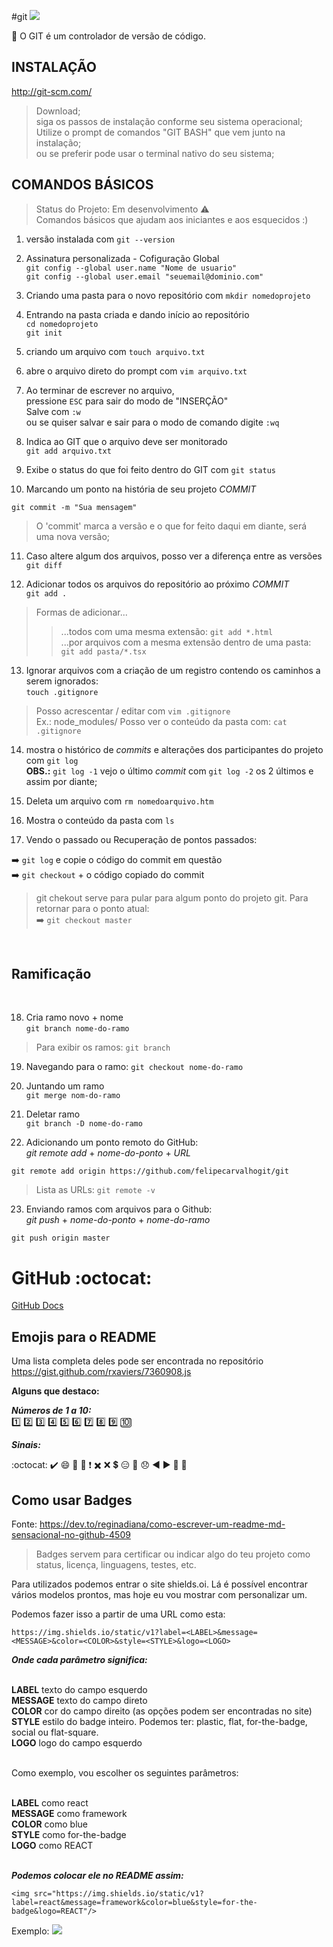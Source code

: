#git
<img src="https://img.shields.io/static/v1?label=Git&message=ReadMe&color=orange&style=style=for-the-badge&logo=git"/>

:pushpin: O GIT é um controlador de versão de código.


## INSTALAÇÃO

http://git-scm.com/
> Download; <br>
> siga os passos de instalação conforme seu sistema operacional; <br>
> Utilize o prompt de comandos "GIT BASH" que vem junto na instalação; <br>
> ou se preferir pode usar o terminal nativo do seu sistema;

## COMANDOS BÁSICOS

> Status do Projeto: Em desenvolvimento :warning: <br>
Comandos básicos que ajudam aos iniciantes e aos esquecidos :)

1) versão instalada com `git --version`

2) Assinatura personalizada - Cofiguração Global <br>
`git config --global user.name "Nome de usuario"` <br>
`git config --global user.email "seuemail@dominio.com"`

3) Criando uma pasta para o novo repositório com `mkdir nomedoprojeto`

4) Entrando na pasta criada e dando início ao repositório <br>
`cd nomedoprojeto` <br>
`git init`

5) criando um arquivo com `touch arquivo.txt`

6) abre o arquivo direto do prompt com `vim arquivo.txt`

7) Ao terminar de escrever no arquivo, <br>
pressione `ESC` para sair do modo de "INSERÇÃO" <br>
Salve com `:w` <br>
ou se quiser salvar e sair para o modo de comando digite `:wq`

8) Indica ao GIT que o arquivo deve ser monitorado <br>
`git add arquivo.txt`

9) Exibe o status do que foi feito dentro do GIT com `git status`

10) Marcando um ponto na história de seu projeto *COMMIT* 
```
git commit -m "Sua mensagem"
```
> O 'commit' marca a versão e o que for feito daqui em diante, será uma nova versão;

11) Caso altere algum dos arquivos, posso ver a diferença entre as versões <br>
`git diff`

12) Adicionar todos os arquivos do repositório ao próximo *COMMIT* <br>
`git add .`
> Formas de adicionar... <br>
>> ...todos com uma mesma extensão: `git add *.html` <br>
>> ...por arquivos com a mesma extensão dentro de uma pasta: `git add pasta/*.tsx` <br>

13) Ignorar arquivos com a criação de um registro contendo os caminhos a serem ignorados:<br>
`touch .gitignore`
> Posso acrescentar / editar com `vim .gitignore` <br>
> Ex.: node_modules/
> Posso ver o conteúdo da pasta com: `cat .gitignore` <br>

14) mostra o histórico de *commits* e alterações dos participantes do projeto com `git log` <br>
**OBS.:** `git log -1` vejo o último *commit* com `git log -2` os 2 últimos e assim por diante; <br>

15) Deleta um arquivo com `rm nomedoarquivo.htm`

16) Mostra o conteúdo da pasta com `ls` 

17) Vendo o passado ou Recuperação de pontos passados: <br>

➡️ `git log` e copie o código do commit em questão <br>
➡️ `git checkout` + o código copiado do commit <br>
> git chekout serve para pular para algum ponto do projeto git.
> Para retornar para o ponto atual: <br>
➡️ `git checkout master`
<br>
<h2>Ramificação</h2>
<br>

18) Cria ramo novo + nome <br>
`git branch nome-do-ramo`
> Para exibir os ramos: `git branch`<br>

19) Navegando para o ramo: ` git checkout nome-do-ramo `

20) Juntando um ramo <br>
`git merge nom-do-ramo`

21) Deletar ramo <br>
`git branch -D nome-do-ramo`

22) Adicionando um ponto remoto do GitHub:
<br> *git* *remote* *add* + *nome-do-ponto* + *URL* <br>
```
git remote add origin https://github.com/felipecarvalhogit/git
```
> Lista as URLs: `git remote -v`

23) Enviando ramos com arquivos para o Github:<br>
*git* *push* + *nome-do-ponto* + *nome-do-ramo*
```
git push origin master
```

# GitHub :octocat:
[GitHub Docs](https://docs.github.com/pt/github/writing-on-github/basic-writing-and-formatting-syntax)

## Emojis para o README
Uma lista completa deles pode ser encontrada no repositório <br>
https://gist.github.com/rxaviers/7360908.js

**Alguns que destaco:** <br>

***Números de 1 a 10:***<br>
1️⃣ 2️⃣ 3️⃣ 4️⃣ 5️⃣ 6️⃣ 7️⃣ 8️⃣ 9️⃣ 🔟

***Sinais:***

:octocat: ✔️ 😄 🏁 🔴 ❗ ✖️ ❌ 💲 😑 💬 😞 ◀️ ▶️ 🔽 🔼 


## Como usar Badges
Fonte: https://dev.to/reginadiana/como-escrever-um-readme-md-sensacional-no-github-4509
> Badges servem para certificar ou indicar algo do teu projeto como status, licença, linguagens, testes, etc.<br>

Para utilizados podemos entrar o site shields.oi. Lá é possível encontrar vários modelos prontos, mas hoje eu vou mostrar com personalizar um.<br>

Podemos fazer isso a partir de uma URL como esta:<br>

```
https://img.shields.io/static/v1?label=<LABEL>&message=<MESSAGE>&color=<COLOR>&style=<STYLE>&logo=<LOGO>
```

***Onde cada parâmetro significa:*** <br><br>

**LABEL** texto do campo esquerdo <br>
**MESSAGE** texto do campo direto <br>
**COLOR** cor do campo direito (as opções podem ser encontradas no site) <br>
**STYLE** estilo do badge inteiro. Podemos ter: plastic, flat, for-the-badge, social ou flat-square. <br>
**LOGO** logo do campo esquerdo <br><br>

Como exemplo, vou escolher os seguintes parâmetros: <br><br>

**LABEL** como react <br>
**MESSAGE** como framework <br>
**COLOR** como blue <br>
**STYLE** como for-the-badge <br>
**LOGO** como REACT <br><br>

***Podemos colocar ele no README assim:***
```
<img src="https://img.shields.io/static/v1?label=react&message=framework&color=blue&style=for-the-badge&logo=REACT"/>
```
Exemplo: <img src="https://img.shields.io/static/v1?label=react&message=framework&color=blue&style=for-the-badge&logo=REACT"/><br>
  

    

